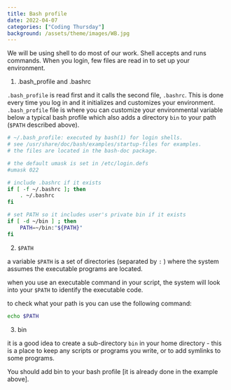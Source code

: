 ```yaml
---
title: Bash profile
date: 2022-04-07 
categories: ["Coding Thursday"]
background: /assets/theme/images/WB.jpg
---
```


We will be using shell to do most of our work. Shell accepts and runs commands. When you login, few files are read in to set up your environment. 

1) .bash_profile and .bashrc

`.bash_profile` is read first and it calls the second file, `.bashrc`. This is done every time you log in and it initializes and customizes your environment. 
`.bash_profile` file is where you can customize your environmental variable 
below a typical bash profile which also adds a directory `bin` to your path (`$PATH` described above). 

```bash
# ~/.bash_profile: executed by bash(1) for login shells.
# see /usr/share/doc/bash/examples/startup-files for examples.
# the files are located in the bash-doc package.

# the default umask is set in /etc/login.defs
#umask 022

# include .bashrc if it exists
if [ -f ~/.bashrc ]; then
    . ~/.bashrc
fi

# set PATH so it includes user's private bin if it exists
if [ -d ~/bin ] ; then
    PATH=~/bin:"${PATH}"
fi
```

2) `$PATH` 

a variable `$PATH` is a set of directories (separated by `:` ) where the system assumes the executable programs are located. 

when you use an executable command in your script, the system will look into your `$PATH` to identify the executable code. 

to check what your path is you can use the following command:

```bash
echo $PATH
```

3) bin

it is a good idea to create a sub-directory `bin` in your home directory - this is a place to keep any scripts or programs you write, 
or to add symlinks to some programs.  

You should add bin to your bash profile [it is already done in the example above].


